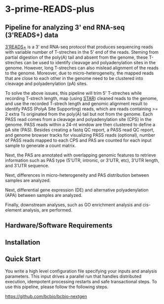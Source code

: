# 3-prime-READS-plus
## Pipeline for analyzing 3' end RNA-seq (3'READS+) data 

[3'READS+](https://www.ncbi.nlm.nih.gov/pmc/articles/PMC5029459/) is a 3' end RNA-seq protocol that produces sequencing reads with variable number of T-streches in the 5' end of the reads. Steming from partial digestion of the poly(A) tail and absent from the genome, these T-streches can be used to identify cleavage and polyadenylation sites in the genome. However, long T-streches can also mislead alignment of the reads to the genome. Moreover, due to micro-heterogeneity, the mapped reads that are close to each other in the genome need to be clustered into cleavage and polyadenylation (pA) sites.

To solve the above issues, this pipeline will trim 5' T-streches while recording T-strech length, map (using [STAR](https://github.com/alexdobin/STAR)) cleaned reads to the genome, and use the recorded T-strech length and genomic alignment result to identify PASS (PolyA Site Supporting) reads, which are reads containing >= 2 extra Ts originated from the poly(A) tail but not from the genome. Each PASS read comes from a cleavage and polyadenylation site (CPS) in the genome. PASS reads within a 24-nt window are then clustered to define a pA site (PAS). Besides creating a fastq QC report, a PASS read QC report, and genome browser tracks for visualizing PASS reads (optional), number of PASS reads mapped to each CPS and PAS are counted for each input sample to generate a count matrix. 

Next, the PAS are annotated with overlapping genomic features to retrieve information such as PAS type (5'UTR, intronic, or 3'UTR, etc), 3'UTR length, and 3'UTR sequence. 

Next, differences in micro-heterogeneity and PAS distribution between samples are analyzed.    

Next, differential gene expression (DE) and alternative polyadenylation (APA) between samples are analyzed. 

Finally, downstream analyses, such as GO enrichment analysis and cis-element analysis, are performed.

## Hardware/Software Requirements


## Installation

## Quick Start
You write a high level configuration file specifying your inputs and analysis parameters. This input drives a parallel run that handles distributed execution, idempotent processing restarts and safe transactional steps. 
To use this pipeline, please follow the following steps. 

https://github.com/bcbio/bcbio-nextgen
